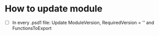 # How to update module
- [ ] In every .psd1 file: Update ModuleVersion, RequiredVersion = '' and FunctionsToExport
